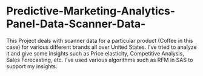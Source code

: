# Predictive-Marketing-Analytics-Panel-Data-Scanner-Data-


This Project deals with scanner data for a particular product (Coffee in this case) for various different brands all over United States.
I've tried to analyze it and give some insights such as Price elasticity, Competitive Analysis, Sales Forecasting, etc.
I've used various algorithms such as RFM in SAS to support my insights.
